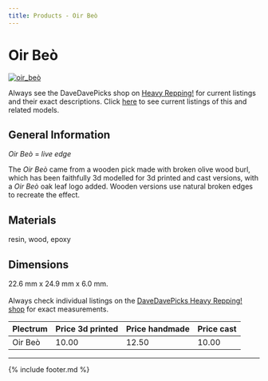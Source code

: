 ```yaml
---
title: Products - Oir Beò
---
```

# Oir Beò

[![oir_beò](../../assets/images/oir_beò.jpg "Oir_beò")](/picks/oir_beò)

Always see the DaveDavePicks shop on [Heavy Repping!](https://www.heavyrepping.com/shop/store/davedavepicks/) for current listings and their exact descriptions. Click [here](https://heavyrepping.com/davedavepicks/?s=Oir&post_type=product) to see current listings of this and related models.

## General Information
*Oir Beò* = *live edge*

The *Oir Beò* came from a wooden pick made with broken olive wood burl, which has been faithfully 3d modelled for 3d printed and cast versions, with a *Oir Beò* oak leaf logo added. Wooden versions use natural broken edges to recreate the effect.

## Materials
resin, wood, epoxy

## Dimensions
22.6 mm x 24.9 mm x 6.0 mm.<br/><br/>Always check individual listings on the [DaveDavePicks Heavy Repping! shop](https://heavyrepping.com/davedavepicks/shop/) for exact measurements.

| **Plectrum**                                        | **Price 3d printed**   | **Price handmade**   | **Price cast**   |
|:----------------------------------------------------|:-----------------------|:---------------------|:-----------------|
| Oir Beò                                          | 10.00               | 12.50             | 10.00         |

---

{% include footer.md %}